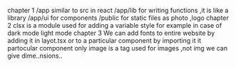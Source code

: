 chapter 1
/app similar to src in react 
/app/lib for writing functions ,it is like a library
/app/ui for components
/public for static files as photo ,logo
chapter 2
clsx is a module used for adding a variable style for example in case of dark mode light mode
chapter 3
We can add fonts to entire website by adding it in layot.tsx or to a particular component by importing it it partocular component only
image is a tag used for images ,not img we can give  dime..nsions..